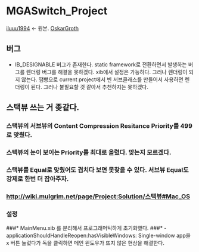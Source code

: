 #  MGASwitch_Project

[iluuu1994](https://github.com/iluuu1994/ITSwitch) <- 원본.
[OskarGroth](https://github.com/OskarGroth/OGSwitch)

## 버그
* IB_DESIGNABLE 버그가 존재한다. static framework로 전환하면서 발생하는 버그를 렌더링 버그를 해결을 못하겠다. xib에서 설정은 가능하다. 그러나 렌더링이 되지 않는다. 땜빵으로 current project에서 빈 서브클래스를 만들어서 사용하면 렌더링이 된다. 그러나 불필요할 것 같아서 추천하지는 못하겠다.

## 스택뷰 쓰는 거 좆같다.
### 스택뷰의 서브뷰의 Content Compression Resitance Priority를 499로 맞췄다.
### 스택뷰의 눈이 보이는 Priority를 최대로 올렸다. 맞는지 모르겠다.
### 스택뷰를 Equal로 맞췄어도 겹치다 보면 못찾을 수 있다. 서브뷰 Equal도 강제로 한번 더 잡아주자.
### http://wiki.mulgrim.net/page/Project:Solution/스택뷰#Mac_OS


### 설정 
###* MainMenu.xib 를 분리해서 프로그래머틱하게 초기화했다.
###* - applicationShouldHandleReopen:hasVisibleWindows: Single-window app을 x 버튼 눌렀다가 독을 클릭하면 메인 윈도우가 뜨지 않은 현상을 해결한다.
